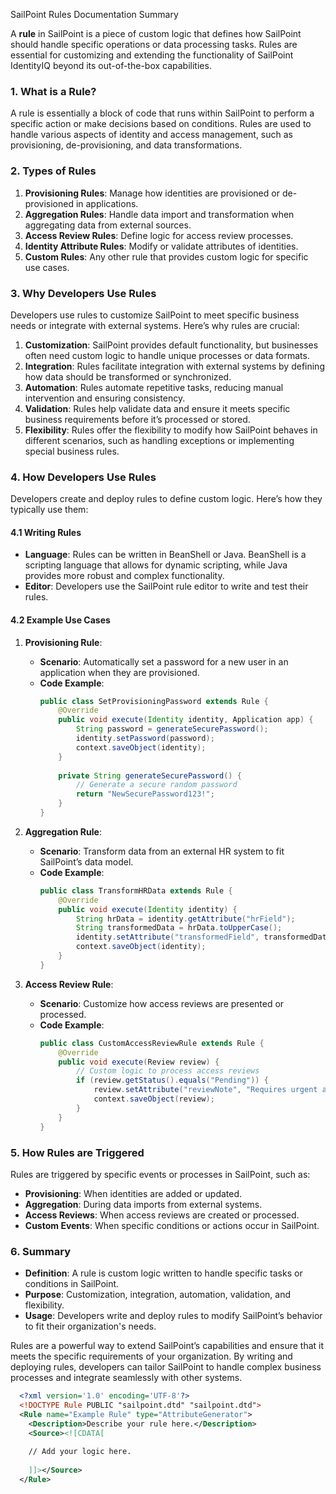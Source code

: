 SailPoint Rules Documentation Summary

A **rule** in SailPoint is a piece of custom logic that defines how SailPoint should handle specific operations or data processing tasks. Rules are essential for customizing and extending the functionality of SailPoint IdentityIQ beyond its out-of-the-box capabilities.

### **1. What is a Rule?**

A rule is essentially a block of code that runs within SailPoint to perform a specific action or make decisions based on conditions. Rules are used to handle various aspects of identity and access management, such as provisioning, de-provisioning, and data transformations.

### **2. Types of Rules**

1. **Provisioning Rules**: Manage how identities are provisioned or de-provisioned in applications.
2. **Aggregation Rules**: Handle data import and transformation when aggregating data from external sources.
3. **Access Review Rules**: Define logic for access review processes.
4. **Identity Attribute Rules**: Modify or validate attributes of identities.
5. **Custom Rules**: Any other rule that provides custom logic for specific use cases.

### **3. Why Developers Use Rules**

Developers use rules to customize SailPoint to meet specific business needs or integrate with external systems. Here’s why rules are crucial:

1. **Customization**: SailPoint provides default functionality, but businesses often need custom logic to handle unique processes or data formats.
2. **Integration**: Rules facilitate integration with external systems by defining how data should be transformed or synchronized.
3. **Automation**: Rules automate repetitive tasks, reducing manual intervention and ensuring consistency.
4. **Validation**: Rules help validate data and ensure it meets specific business requirements before it’s processed or stored.
5. **Flexibility**: Rules offer the flexibility to modify how SailPoint behaves in different scenarios, such as handling exceptions or implementing special business rules.

### **4. How Developers Use Rules**

Developers create and deploy rules to define custom logic. Here’s how they typically use them:

#### **4.1 Writing Rules**

- **Language**: Rules can be written in BeanShell or Java. BeanShell is a scripting language that allows for dynamic scripting, while Java provides more robust and complex functionality.
- **Editor**: Developers use the SailPoint rule editor to write and test their rules.

#### **4.2 Example Use Cases**

1. **Provisioning Rule**:
   - **Scenario**: Automatically set a password for a new user in an application when they are provisioned.
   - **Code Example**:
     ```java
     public class SetProvisioningPassword extends Rule {
         @Override
         public void execute(Identity identity, Application app) {
             String password = generateSecurePassword();
             identity.setPassword(password);
             context.saveObject(identity);
         }
         
         private String generateSecurePassword() {
             // Generate a secure random password
             return "NewSecurePassword123!";
         }
     }
     ```

2. **Aggregation Rule**:
   - **Scenario**: Transform data from an external HR system to fit SailPoint’s data model.
   - **Code Example**:
     ```java
     public class TransformHRData extends Rule {
         @Override
         public void execute(Identity identity) {
             String hrData = identity.getAttribute("hrField");
             String transformedData = hrData.toUpperCase();
             identity.setAttribute("transformedField", transformedData);
             context.saveObject(identity);
         }
     }
     ```

3. **Access Review Rule**:
   - **Scenario**: Customize how access reviews are presented or processed.
   - **Code Example**:
     ```java
     public class CustomAccessReviewRule extends Rule {
         @Override
         public void execute(Review review) {
             // Custom logic to process access reviews
             if (review.getStatus().equals("Pending")) {
                 review.setAttribute("reviewNote", "Requires urgent attention");
                 context.saveObject(review);
             }
         }
     }
     ```

### **5. How Rules are Triggered**

Rules are triggered by specific events or processes in SailPoint, such as:

- **Provisioning**: When identities are added or updated.
- **Aggregation**: During data imports from external systems.
- **Access Reviews**: When access reviews are created or processed.
- **Custom Events**: When specific conditions or actions occur in SailPoint.

### **6. Summary**

- **Definition**: A rule is custom logic written to handle specific tasks or conditions in SailPoint.
- **Purpose**: Customization, integration, automation, validation, and flexibility.
- **Usage**: Developers write and deploy rules to modify SailPoint’s behavior to fit their organization's needs.

Rules are a powerful way to extend SailPoint’s capabilities and ensure that it meets the specific requirements of your organization. By writing and deploying rules, developers can tailor SailPoint to handle complex business processes and integrate seamlessly with other systems.

```xml
  <?xml version='1.0' encoding='UTF-8'?>
  <!DOCTYPE Rule PUBLIC "sailpoint.dtd" "sailpoint.dtd">
  <Rule name="Example Rule" type="AttributeGenerator">
    <Description>Describe your rule here.</Description>
    <Source><![CDATA[
  
    // Add your logic here.
  
    ]]></Source>
  </Rule>
```
